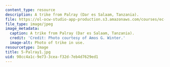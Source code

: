 ```yaml
---
content_type: resource
description: A trike from Palray (Dar es Salaam, Tanzania).
file: https://ol-ocw-studio-app-production.s3.amazonaws.com/courses/ec-721-wheelchair-design-in-developing-countries-spring-2009/98cc4a1c9e733ceaf32d7eb4d7629ed1_5-Palray1.jpg
file_type: image/jpeg
image_metadata:
  caption: A trike from Palray (Dar es Salaam, Tanzania).
  credit: 'Credit: Photo courtesy of Amos G. Winter.'
  image-alt: Photo of trike in use.
resourcetype: Image
title: 5-Palray1.jpg
uid: 98cc4a1c-9e73-3cea-f32d-7eb4d7629ed1
---
```

